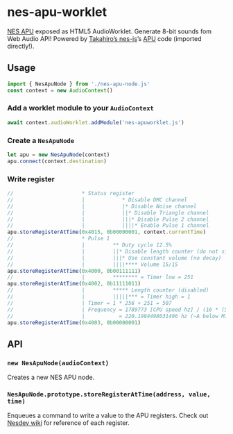 # nes-apu-worklet

[NES APU](https://wiki.nesdev.com/w/index.php/APU) exposed as HTML5 AudioWorklet. Generate 8-bit sounds fom Web Audio API! Powered by [Takahiro’s nes-js](https://github.com/takahirox/nes-js/blob/master/src/Apu.js)’s [APU](https://github.com/takahirox/nes-js/blob/master/src/Apu.js) code (imported directly!).

## Usage

```js
import { NesApuNode } from './nes-apu-node.js'
const context = new AudioContext()
```

### Add a worklet module to your `AudioContext`

```js
await context.audioWorklet.addModule('nes-apuworklet.js')
```

### Create a `NesApuNode`

```js
let apu = new NesApuNode(context)
apu.connect(context.destination)
```

### Write register

```js
//                      * Status register
//                      |            * Disable DMC channel
//                      |            |* Disable Noise channel
//                      |            ||* Disable Triangle channel
//                      |            |||* Disable Pulse 2 channel
//                      |            ||||* Enable Pulse 1 channel
apu.storeRegisterAtTime(0x4015, 0b00000001, context.currentTime)
//                      * Pulse 1
//                      |         ** Duty cycle 12.5%
//                      |         ||* Disable length counter (do not silence notes automatically)
//                      |         |||* Use constant volume (no decay)
//                      |         ||||**** Volume 15/15
apu.storeRegisterAtTime(0x4000, 0b00111111)
//                      |         ******** = Timer low = 251
apu.storeRegisterAtTime(0x4002, 0b11111011)
//                      |         ***** Length counter (disabled)
//                      |         |||||*** = Timer high = 1
//                      | Timer = 1 * 256 + 251 = 507
//                      | Frequency = 1789773 [CPU speed hz] / (16 * (507 [Timer] + 1))
//                      |           = 220.1984498031496 hz (~A below Middle C)
apu.storeRegisterAtTime(0x4003, 0b00000001)
```

## API

### `new NesApuNode(audioContext)`

Creates a new NES APU node.

### `NesApuNode.prototype.storeRegisterAtTime(address, value, time)`

Enqueues a command to write a value to the APU registers. Check out [Nesdev wiki](https://wiki.nesdev.com/w/index.php/APU#Registers) for reference of each register.